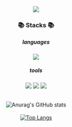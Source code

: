 <div align="center">
<img src="https://capsule-render.vercel.app/api?type=waving&color=gradient&theme=cobalt&height=300&section=header&text=Chang's%20github&fontSize=90&animation=blink" />
<div></div>

<div>
  <h3>📚 Stacks 📚</h3>
  <h5>languages</h5>
    <img src="https://img.shields.io/badge/Java-437291?style=for-the-badge&logo=openjdk&logoColor=white" />
  <p></p>
  <h5>tools</h5>
    <img src="https://img.shields.io/badge/GitHub-181717?style=for-the-badge&logo=GitHub&logoColor=white"/>
  <img src="https://img.shields.io/badge/Git-F05032?style=for-the-badge&logo=Git&logoColor=white"/>
  <a href="https://www.notion.so/d18f906a41764075b0d691b29c0888fd">
    <img src="https://img.shields.io/badge/Notion-000000?style=for-the-badge&logo=notion&logoColor=white"/>
  </a>
</div>

<div>&nbsp;</div>
  
![Anurag's GitHub stats](https://github-readme-stats.vercel.app/api?username=changkiyun&show_icons=true&theme=radical)
<br><br>
[![Top Langs](https://github-readme-stats.vercel.app/api/top-langs/?username=changkiyun&layout=compact)](https://github.com/delay-100/github-readme-stats)

</div>
